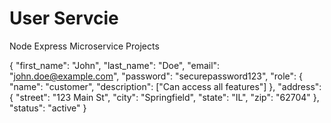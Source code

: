 # User Servcie
Node Express Microservice Projects

{
  "first_name": "John",
  "last_name": "Doe",
  "email": "john.doe@example.com",
  "password": "securepassword123",
  "role": {
    "name": "customer",
    "description": ["Can access all features"]
  },
  "address": {
    "street": "123 Main St",
    "city": "Springfield",
    "state": "IL",
    "zip": "62704"
  },
  "status": "active"
}
